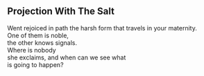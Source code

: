 Projection With The Salt
------------------------
Went rejoiced in path the harsh form that travels in your maternity.  
One of them is noble,  
the other knows signals.  
Where is nobody  
she exclaims, and when can we see what  
is going to happen?  
